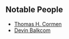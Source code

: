 ## Notable People

- [Thomas H. Cormen](http://www.cs.dartmouth.edu/~thc/)
- [Devin Balkcom](http://www.cs.dartmouth.edu/~devin/)
